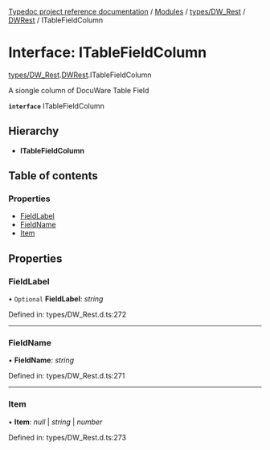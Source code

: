 [Typedoc project reference documentation](../README.md) / [Modules](../modules.md) / [types/DW_Rest](../modules/types_dw_rest.md) / [DWRest](../modules/types_dw_rest.dwrest.md) / ITableFieldColumn

# Interface: ITableFieldColumn

[types/DW_Rest](../modules/types_dw_rest.md).[DWRest](../modules/types_dw_rest.dwrest.md).ITableFieldColumn

A siongle column of DocuWare Table Field

**`interface`** ITableFieldColumn

## Hierarchy

* **ITableFieldColumn**

## Table of contents

### Properties

- [FieldLabel](types_dw_rest.dwrest.itablefieldcolumn.md#fieldlabel)
- [FieldName](types_dw_rest.dwrest.itablefieldcolumn.md#fieldname)
- [Item](types_dw_rest.dwrest.itablefieldcolumn.md#item)

## Properties

### FieldLabel

• `Optional` **FieldLabel**: *string*

Defined in: types/DW_Rest.d.ts:272

___

### FieldName

• **FieldName**: *string*

Defined in: types/DW_Rest.d.ts:271

___

### Item

• **Item**: *null* \| *string* \| *number*

Defined in: types/DW_Rest.d.ts:273
